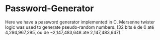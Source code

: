 # Password-Generator
Here we have a password generator implemented in C. Mersenne twister logic was used to generate pseudo-random numbers.
(32 bits é de 0 até 4,294,967,295, ou de −2,147,483,648 até 2,147,483,647)
